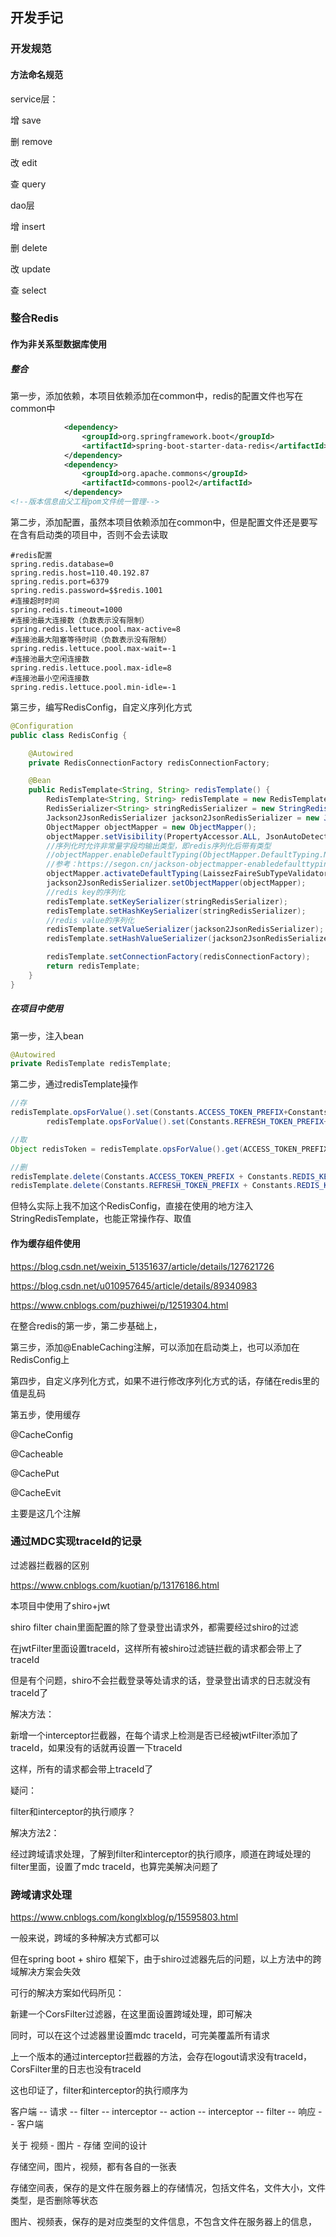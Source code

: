 ## 开发手记



### 开发规范

#### 方法命名规范

service层：

增    save

删    remove

改    edit

查    query



dao层

增    insert

删    delete

改    update

查    select



### 整合Redis

#### 作为非关系型数据库使用

##### 整合

第一步，添加依赖，本项目依赖添加在common中，redis的配置文件也写在common中

```xml
			<dependency>
            	<groupId>org.springframework.boot</groupId>
            	<artifactId>spring-boot-starter-data-redis</artifactId>
        	</dependency>			
			<dependency>
                <groupId>org.apache.commons</groupId>
                <artifactId>commons-pool2</artifactId>
            </dependency>
<!--版本信息由父工程pom文件统一管理-->
```

第二步，添加配置，虽然本项目依赖添加在common中，但是配置文件还是要写在含有启动类的项目中，否则不会去读取

```properties
#redis配置
spring.redis.database=0
spring.redis.host=110.40.192.87
spring.redis.port=6379
spring.redis.password=$$redis.1001
#连接超时时间
spring.redis.timeout=1000
#连接池最大连接数（负数表示没有限制）
spring.redis.lettuce.pool.max-active=8
#连接池最大阻塞等待时间（负数表示没有限制）
spring.redis.lettuce.pool.max-wait=-1
#连接池最大空闲连接数
spring.redis.lettuce.pool.max-idle=8
#连接池最小空闲连接数
spring.redis.lettuce.pool.min-idle=-1
```

第三步，编写RedisConfig，自定义序列化方式

```java
@Configuration
public class RedisConfig {

    @Autowired
    private RedisConnectionFactory redisConnectionFactory;

    @Bean
    public RedisTemplate<String, String> redisTemplate() {
        RedisTemplate<String, String> redisTemplate = new RedisTemplate<>();
        RedisSerializer<String> stringRedisSerializer = new StringRedisSerializer();
        Jackson2JsonRedisSerializer jackson2JsonRedisSerializer = new Jackson2JsonRedisSerializer(Object.class);
        ObjectMapper objectMapper = new ObjectMapper();
        objectMapper.setVisibility(PropertyAccessor.ALL, JsonAutoDetect.Visibility.ANY);
        //序列化时允许非常量字段均输出类型，即redis序列化后带有类型
        //objectMapper.enableDefaultTyping(ObjectMapper.DefaultTyping.NON_FINAL)方法已从2.10.0开始标记@Deprecated，使用下面方法代替
        //参考：https://segon.cn/jackson-objectmapper-enabledefaulttyping-deprecated.html
        objectMapper.activateDefaultTyping(LaissezFaireSubTypeValidator.instance, ObjectMapper.DefaultTyping.NON_FINAL);
        jackson2JsonRedisSerializer.setObjectMapper(objectMapper);
        //redis key的序列化
        redisTemplate.setKeySerializer(stringRedisSerializer);
        redisTemplate.setHashKeySerializer(stringRedisSerializer);
        //redis value的序列化
        redisTemplate.setValueSerializer(jackson2JsonRedisSerializer);
        redisTemplate.setHashValueSerializer(jackson2JsonRedisSerializer);

        redisTemplate.setConnectionFactory(redisConnectionFactory);
        return redisTemplate;
    }
}
```



##### 在项目中使用

第一步，注入bean

```java
@Autowired
private RedisTemplate redisTemplate;
```



第二步，通过redisTemplate操作

```java
//存
redisTemplate.opsForValue().set(Constants.ACCESS_TOKEN_PREFIX+Constants.REDIS_KEY_SEPARATOR+jtPlayer.getUid(),jwtToken,Constants.REDIS_ACCESS_TOKEN_TTL, TimeUnit.MILLISECONDS);
        redisTemplate.opsForValue().set(Constants.REFRESH_TOKEN_PREFIX+Constants.REDIS_KEY_SEPARATOR+jtPlayer.getUid(),refreshToken,Constants.REDIS_REFRESH_TOKEN_TTL,TimeUnit.MILLISECONDS);
```

```java
//取
Object redisToken = redisTemplate.opsForValue().get(ACCESS_TOKEN_PREFIX + REDIS_KEY_SEPARATOR + JwtUtils.parseJwtToken(jwt).get("uid"));
```

```java
//删
redisTemplate.delete(Constants.ACCESS_TOKEN_PREFIX + Constants.REDIS_KEY_SEPARATOR + uid);
redisTemplate.delete(Constants.REFRESH_TOKEN_PREFIX + Constants.REDIS_KEY_SEPARATOR + uid);
```





但特么实际上我不加这个RedisConfig，直接在使用的地方注入StringRedisTemplate，也能正常操作存、取值



#### 作为缓存组件使用



https://blog.csdn.net/weixin_51351637/article/details/127621726

https://blog.csdn.net/u010957645/article/details/89340983

https://www.cnblogs.com/puzhiwei/p/12519304.html



在整合redis的第一步，第二步基础上，

第三步，添加@EnableCaching注解，可以添加在启动类上，也可以添加在RedisConfig上

第四步，自定义序列化方式，如果不进行修改序列化方式的话，存储在redis里的值是乱码

第五步，使用缓存

@CacheConfig

@Cacheable

@CachePut

@CacheEvit

主要是这几个注解









### 通过MDC实现traceId的记录



过滤器拦截器的区别

https://www.cnblogs.com/kuotian/p/13176186.html



本项目中使用了shiro+jwt

shiro filter chain里面配置的除了登录登出请求外，都需要经过shiro的过滤

在jwtFilter里面设置traceId，这样所有被shiro过滤链拦截的请求都会带上了traceId

但是有个问题，shiro不会拦截登录等处请求的话，登录登出请求的日志就没有traceId了

解决方法：

新增一个interceptor拦截器，在每个请求上检测是否已经被jwtFilter添加了traceId，如果没有的话就再设置一下traceId

这样，所有的请求都会带上traceId了

疑问：

filter和interceptor的执行顺序？

解决方法2：

经过跨域请求处理，了解到filter和interceptor的执行顺序，顺道在跨域处理的filter里面，设置了mdc traceId，也算完美解决问题了


### 跨域请求处理

https://www.cnblogs.com/konglxblog/p/15595803.html

一般来说，跨域的多种解决方式都可以

但在spring boot + shiro 框架下，由于shiro过滤器先后的问题，以上方法中的跨域解决方案会失效

可行的解决方案如代码所见：

新建一个CorsFilter过滤器，在这里面设置跨域处理，即可解决

同时，可以在这个过滤器里设置mdc traceId，可完美覆盖所有请求

上一个版本的通过interceptor拦截器的方法，会存在logout请求没有traceId，CorsFilter里的日志也没有traceId

这也印证了，filter和interceptor的执行顺序为

客户端 -- 请求 -- filter -- interceptor -- action -- interceptor -- filter -- 响应 -- 客户端





关于  视频 - 图片 - 存储 空间的设计

存储空间，图片，视频，都有各自的一张表

存储空间表，保存的是文件在服务器上的存储情况，包括文件名，文件大小，文件类型，是否删除等状态

图片、视频表，保存的是对应类型的文件信息，不包含文件在服务器上的信息，